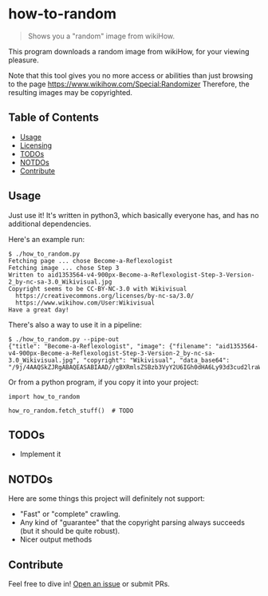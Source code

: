 # how-to-random

> Shows you a "random" image from wikiHow.

This program downloads a random image from wikiHow, for your viewing pleasure.

Note that this tool gives you no more access or abilities than just browsing to the page https://www.wikihow.com/Special:Randomizer
Therefore, the resulting images may be copyrighted.

## Table of Contents

- [Usage](#usage)
- [Licensing](#licensing)
- [TODOs](#todos)
- [NOTDOs](#notdos)
- [Contribute](#contribute)

## Usage

Just use it!  It's written in python3, which basically everyone has, and has no additional dependencies.

Here's an example run:

```
$ ./how_to_random.py
Fetching page ... chose Become-a-Reflexologist
Fetching image ... chose Step 3
Written to aid1353564-v4-900px-Become-a-Reflexologist-Step-3-Version-2_by-nc-sa-3.0_Wikivisual.jpg
Copyright seems to be CC-BY-NC-3.0 with Wikivisual
  https://creativecommons.org/licenses/by-nc-sa/3.0/
  https://www.wikihow.com/User:Wikivisual
Have a great day!
```

There's also a way to use it in a pipeline:

```
$ ./how_to_random.py --pipe-out
{"title": "Become-a-Reflexologist", "image": {"filename": "aid1353564-v4-900px-Become-a-Reflexologist-Step-3-Version-2_by-nc-sa-3.0_Wikivisual.jpg", "copyright": "Wikivisual", "data_base64": "/9j/4AAQSkZJRgABAQEASABIAAD//gBXRmlsZSBzb3VyY2U6IGh0dHA6Ly93d3cud2lraWhvdy5j…"}}
```

Or from a python program, if you copy it into your project:

```
import how_to_random

how_ro_random.fetch_stuff()  # TODO
```

## TODOs

* Implement it

## NOTDOs

Here are some things this project will definitely not support:
* "Fast" or "complete" crawling.
* Any kind of "guarantee" that the copyright parsing always succeeds (but it should be quite robust).
* Nicer output methods

## Contribute

Feel free to dive in! [Open an issue](https://github.com/BenWiederhake/how-to-random/issues/new) or submit PRs.
